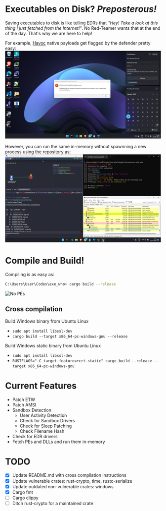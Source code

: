 # Executables on Disk? _Preposterous!_

Saving executables to disk is like telling EDRs that _"Hey! Take a look at this thing I just fetched from the Internet!"_. No Red-Teamer wants that at the end of the day. That's why we are here to help!

For example, [Havoc](https://github.com/HavocFramework/Havoc) native payloads get flagged by the defender pretty easy:
![](./img/havoc_native.png)
 
However, you can run the same in-memory without spawnning a new process using the repository as:
![](./img/havoc_inmemory.png)
 
# Compile and Build!
Compiling is as easy as:
```bash
C:\Users\User\Codes\exe_who> cargo build --release
```
![No PEs](https://github.com/whokilleddb/exe_who/blob/main/img/poc.png?raw=true)

## Cross compilation
Build Windows binary from Ubuntu Linux
- `sudo apt install libssl-dev`
- `cargo build --target x86_64-pc-windows-gnu --release`

Build Windows static binary from Ubuntu Linux
- `sudo apt install libssl-dev`
- `RUSTFLAGS="-C target-feature=+crt-static" cargo build --release --target x86_64-pc-windows-gnu` 

# Current Features
- Patch ETW
- Patch AMSI
- Sandbox Detection
  - User Activity Detection
  - Check for Sandbox Drivers
  - Check for Sleep Patching
  - Check Filename Hash
- Check for EDR drivers
- Fetch PEs and DLLs and run them in-memory

# TODO
- [X] Update README.md with cross compilation instructions
- [X] Update vulnerable crates: rust-crypto, time, rustc-serialize
- [X] Update outdated non-vulnerable crates: windows
- [X] Cargo fmt
- [ ] Cargo clippy
- [ ] Ditch rust-crypto for a maintained crate